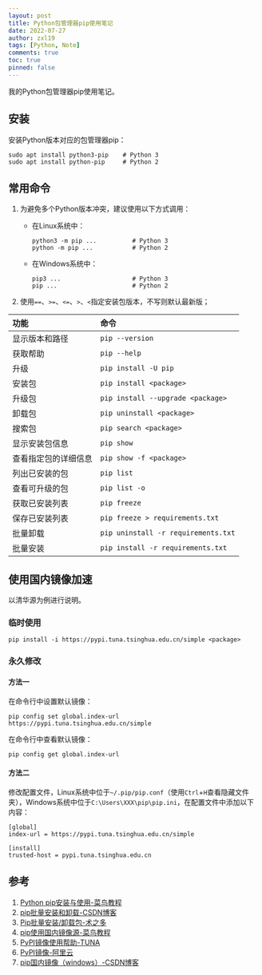 ```yaml
---
layout: post
title: Python包管理器pip使用笔记
date: 2022-07-27
author: zxl19
tags: [Python, Note]
comments: true
toc: true
pinned: false
---
```


我的Python包管理器pip使用笔记。

<!-- more -->

## 安装

安装Python版本对应的包管理器pip：

```shell
sudo apt install python3-pip    # Python 3
sudo apt install python-pip     # Python 2
```

## 常用命令

1. 为避免多个Python版本冲突，建议使用以下方式调用：

    - 在Linux系统中：

        ```shell
        python3 -m pip ...          # Python 3
        python -m pip ...           # Python 2
        ```

    - 在Windows系统中：

        ```shell
        pip3 ...                    # Python 3
        pip ...                     # Python 2
        ```

2. 使用`==`、`>=`、`<=`、`>`、`<`指定安装包版本，不写则默认最新版；

| 功能 | 命令 |
| :---- | :---- |
| 显示版本和路径 | `pip --version` |
| 获取帮助 | `pip --help` |
| 升级 | `pip install -U pip` |
| 安装包 | `pip install <package>` |
| 升级包 | `pip install --upgrade <package>` |
| 卸载包 | `pip uninstall <package>` |
| 搜索包 | `pip search <package>` |
| 显示安装包信息 | `pip show` |
| 查看指定包的详细信息 | `pip show -f <package>` |
| 列出已安装的包 | `pip list` |
| 查看可升级的包 | `pip list -o` |
| 获取已安装列表 | `pip freeze` |
| 保存已安装列表 | `pip freeze > requirements.txt` |
| 批量卸载 | `pip uninstall -r requirements.txt` |
| 批量安装 | `pip install -r requirements.txt` |

## 使用国内镜像加速

以清华源为例进行说明。

### 临时使用

```shell
pip install -i https://pypi.tuna.tsinghua.edu.cn/simple <package>
```

### 永久修改

#### 方法一

在命令行中设置默认镜像：

```shell
pip config set global.index-url https://pypi.tuna.tsinghua.edu.cn/simple
```

在命令行中查看默认镜像：

```shell
pip config get global.index-url
```

#### 方法二

修改配置文件，Linux系统中位于`~/.pip/pip.conf`（使用`Ctrl`+`H`查看隐藏文件夹），Windows系统中位于`C:\Users\XXX\pip\pip.ini`，在配置文件中添加以下内容：

```text
[global]
index-url = https://pypi.tuna.tsinghua.edu.cn/simple

[install]
trusted-host = pypi.tuna.tsinghua.edu.cn
```

## 参考

1. [Python pip安装与使用-菜鸟教程](https://www.runoob.com/w3cnote/python-pip-install-usage.html)
2. [pip批量安装和卸载-CSDN博客](https://blog.csdn.net/weixin_43169720/article/details/85718645)
3. [Pip批量安装/卸载包-术之多](https://www.shuzhiduo.com/A/kvJ3yqLQdg/)
4. [pip使用国内镜像源-菜鸟教程](https://www.runoob.com/w3cnote/pip-cn-mirror.html)
5. [PyPI镜像使用帮助-TUNA](https://mirrors.tuna.tsinghua.edu.cn/help/pypi/)
6. [PyPI镜像-阿里云](https://developer.aliyun.com/mirror/pypi?spm=a2c6h.13651102.0.0.3e221b11fayCV5)
7. [pip国内镜像（windows）-CSDN博客](https://blog.csdn.net/pz520zw/article/details/122641355)
